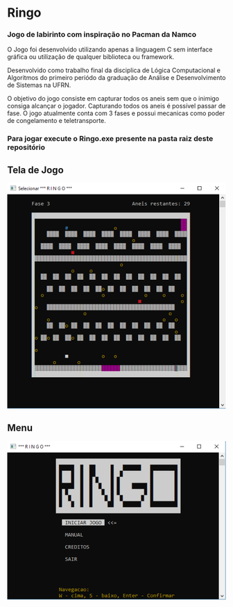 # Ringo
### Jogo de labirinto com inspiração no Pacman da Namco

O Jogo foi desenvolvido utilizando apenas a linguagem C sem interface gráfica ou utilização de qualquer biblioteca ou framework.

Desenvolvido como trabalho final da disciplica de Lógica Computacional e Algoritmos do primeiro periódo da graduação de Análise e Desenvolvimento de Sistemas na UFRN. 

O objetivo do jogo consiste em capturar todos os aneis sem que o inimigo consiga alcançar o jogador. 
Capturando todos os aneis é possível passar de fase. O jogo atualmente conta com 3 fases e possui mecanicas como poder de congelamento e teletransporte.

### Para jogar execute o Ringo.exe presente na pasta raiz deste repositório

## Tela de Jogo 
![TelaDeJogo](ImagesReadMe/RingoJogo.PNG)
<br />
## Menu
![Menu](ImagesReadMe/RingoMenu.PNG)

